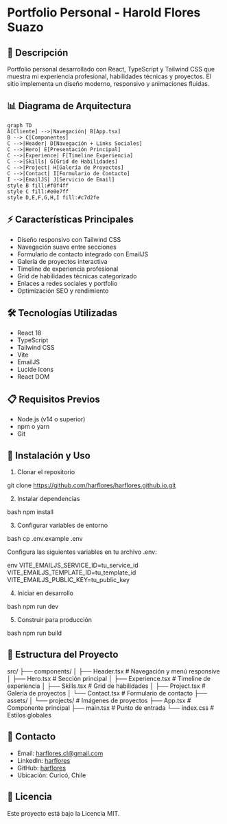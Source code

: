# Portfolio Personal - Harold Flores Suazo

## 🚀 Descripción
Portfolio personal desarrollado con React, TypeScript y Tailwind CSS que muestra mi experiencia profesional, habilidades técnicas y proyectos. El sitio implementa un diseño moderno, responsivo y animaciones fluidas.

## 📊 Diagrama de Arquitectura
```mermaid
graph TD
A[Cliente] -->|Navegación| B[App.tsx]
B --> C[Componentes]
C -->|Header| D[Navegación + Links Sociales]
C -->|Hero| E[Presentación Principal]
C -->|Experience| F[Timeline Experiencia]
C -->|Skills| G[Grid de Habilidades]
C -->|Project| H[Galería de Proyectos]
C -->|Contact| I[Formulario de Contacto]
I -->|EmailJS| J[Servicio de Email]
style B fill:#f0f4ff
style C fill:#e0e7ff
style D,E,F,G,H,I fill:#c7d2fe
```

## ⚡ Características Principales
- Diseño responsivo con Tailwind CSS
- Navegación suave entre secciones
- Formulario de contacto integrado con EmailJS
- Galería de proyectos interactiva
- Timeline de experiencia profesional
- Grid de habilidades técnicas categorizado
- Enlaces a redes sociales y portfolio
- Optimización SEO y rendimiento

## 🛠️ Tecnologías Utilizadas
- React 18
- TypeScript
- Tailwind CSS
- Vite
- EmailJS
- Lucide Icons
- React DOM

## 📋 Requisitos Previos
- Node.js (v14 o superior)
- npm o yarn
- Git

## 🚀 Instalación y Uso

1. Clonar el repositorio

git clone https://github.com/harflores/harflores.github.io.git

2. Instalar dependencias

bash
npm install

3. Configurar variables de entorno

bash
cp .env.example .env


Configura las siguientes variables en tu archivo .env:

env
VITE_EMAILJS_SERVICE_ID=tu_service_id
VITE_EMAILJS_TEMPLATE_ID=tu_template_id
VITE_EMAILJS_PUBLIC_KEY=tu_public_key

4. Iniciar en desarrollo

bash
npm run dev

5. Construir para producción

bash
npm run build

## 📁 Estructura del Proyecto

src/
├── components/
│ ├── Header.tsx # Navegación y menú responsive
│ ├── Hero.tsx # Sección principal
│ ├── Experience.tsx # Timeline de experiencia
│ ├── Skills.tsx # Grid de habilidades
│ ├── Project.tsx # Galería de proyectos
│ └── Contact.tsx # Formulario de contacto
├── assets/
│ └── projects/ # Imágenes de proyectos
├── App.tsx # Componente principal
├── main.tsx # Punto de entrada
└── index.css # Estilos globales


## 📧 Contacto
- Email: harflores.cl@gmail.com
- LinkedIn: [harflores](https://www.linkedin.com/in/harflores/)
- GitHub: [harflores](https://github.com/harflores/)
- Ubicación: Curicó, Chile

## 📄 Licencia
Este proyecto está bajo la Licencia MIT.

